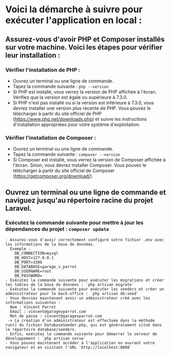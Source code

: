 # Voici la démarche à suivre pour exécuter l'application en local : #

##  Assurez-vous d'avoir PHP et Composer installés sur votre machine. Voici les étapes pour vérifier leur installation : ##


  ###  Vérifier l'installation de PHP : ###
   - Ouvrez un terminal ou une ligne de commande.
   - Tapez la commande suivante : `php --version`
   - Si PHP est installé, vous verrez la version de PHP affichée à l'écran. Vérifiez que la version est égale ou supérieure à 7.3.0.
   - Si PHP n'est pas installé ou si la version est inférieure à 7.3.0, vous devrez installer une version plus récente de PHP. Vous pouvez le télécharger à partir du site officiel de PHP (https://www.php.net/downloads.php) et suivre les instructions d'installation appropriées pour votre système d'exploitation.

 ###  Vérifier l'installation de Composer : ###
   - Ouvrez un terminal ou une ligne de commande.
   - Tapez la commande suivante : `composer --version`
   - Si Composer est installé, vous verrez la version de Composer affichée à l'écran. Sinon, vous devrez installer Composer. Vous pouvez le télécharger à partir du site officiel de Composer (https://getcomposer.org/download/).
    
  ## Ouvrez un terminal ou une ligne de commande et naviguez jusqu'au répertoire racine du projet Laravel. ##

  ### Exécutez la commande suivante pour mettre à jour les dépendances du projet : `composer update` ###
    - Assurez-vous d'avoir correctement configuré votre fichier .env avec les informations de la base de données.
      Exemple :
        DB_CONNECTION=mysql 
        DB_HOST=127.0.0.1 
        DB_PORT=3306 
        DB_DATABASE=garage_v_parrot 
        DB_USERNAME=root 
        DB_PASSWORD=
    - Exécutez la commande suivante pour exécuter les migrations et créer les tables de la base de données : `php artisan migrate`
    - Exécutez la commande suivante pour exécuter les seeders et créer un administrateur pour le back-office : `php artisan db:seed`
    - Vous devriez maintenant avoir un administrateur créé avec les informations suivantes :
      Nom : Vincent Parrot
      Email : vincent@garagevparrot.com
      Mot de passe : vincent@garagevparrot.com
     -> La création d'un administrateur est effectuée dans la méthode run() du fichier DatabaseSeeder.php, qui est généralement situé dans le répertoire database/seeders.
    - Enfin, exécutez la commande suivante pour démarrer le serveur de développement : `php artisan serve`
    - Vous pouvez maintenant accéder à l'application en ouvrant votre navigateur et en visitant l'URL `http://localhost:8000` 
   